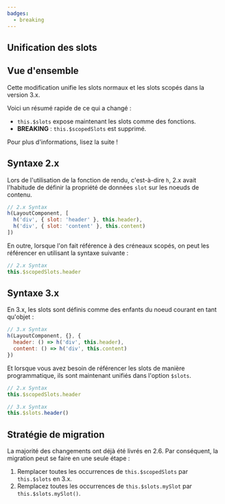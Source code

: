 ```yaml
---
badges:
  - breaking
---
```


## Unification des slots <MigrationBadges :badges="$frontmatter.badges" />

## Vue d'ensemble

Cette modification unifie les slots normaux et les slots scopés dans la version 3.x.

Voici un résumé rapide de ce qui a changé :

- `this.$slots` expose maintenant les slots comme des fonctions.
- **BREAKING** : `this.$scopedSlots` est supprimé.

Pour plus d'informations, lisez la suite !

## Syntaxe 2.x

Lors de l'utilisation de la fonction de rendu, c'est-à-dire `h`, 2.x avait l'habitude de définir la propriété de données `slot` sur les noeuds de contenu.

```js
// 2.x Syntax
h(LayoutComponent, [
  h('div', { slot: 'header' }, this.header),
  h('div', { slot: 'content' }, this.content)
])
```

En outre, lorsque l'on fait référence à des créneaux scopés, on peut les référencer en utilisant la syntaxe suivante :

```js
// 2.x Syntax
this.$scopedSlots.header
```

## Syntaxe 3.x

En 3.x, les slots sont définis comme des enfants du noeud courant en tant qu'objet :

```js
// 3.x Syntax
h(LayoutComponent, {}, {
  header: () => h('div', this.header),
  content: () => h('div', this.content)
})
```

Et lorsque vous avez besoin de référencer les slots de manière programmatique, ils sont maintenant unifiés dans l'option `$slots`.

```js
// 2.x Syntax
this.$scopedSlots.header

// 3.x Syntax
this.$slots.header()
```

## Stratégie de migration

La majorité des changements ont déjà été livrés en 2.6. Par conséquent, la migration peut se faire en une seule étape :

1. Remplacer toutes les occurrences de `this.$scopedSlots` par `this.$slots` en 3.x.
2. Remplacez toutes les occurrences de `this.$slots.mySlot` par `this.$slots.mySlot()`.
